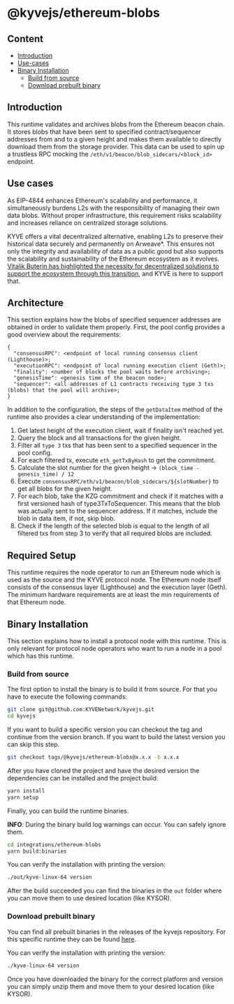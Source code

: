 # @kyvejs/ethereum-blobs

## Content

- [Introduction](#introduction)
- [Use-cases](#use-cases)
- [Binary Installation](#binary-installation)
    - [Build from source](#build-from-source)
    - [Download prebuilt binary](#download-prebuilt-binary)

## Introduction

This runtime validates and archives blobs from the Ethereum beacon chain. It stores blobs that have been sent to specified contract/sequencer addresses
from and to a given height and makes them available to directly download them from the storage provider. This data can be used to spin up a trustless RPC
mocking the `/eth/v1/beacon/blob_sidecars/<block_id>` endpoint.

## Use cases

As EIP-4844 enhances Ethereum's scalability and performance, it simultaneously burdens L2s with the responsibility of managing their own data blobs.
Without proper infrastructure, this requirement risks scalability and increases reliance on centralized storage solutions.

KYVE offers a vital decentralized alternative, enabling L2s to preserve their historical data securely and permanently on Arweave*.
This ensures not only the integrity and availability of data as a public good but also supports the scalability and sustainability of the Ethereum
ecosystem as it evolves. [Vitalik Buterin has highlighted the necessity for decentralized solutions to support the ecosystem through this transition](https://notes.ethereum.org/@vbuterin/proto_danksharding_faq#If-data-is-deleted-after-30-days-how-would-users-access-older-blobs),
and KYVE is here to support that.

## Architecture

This section explains how the blobs of specified sequencer addresses are obtained in order to validate them properly. First, the pool
config provides a good overview about the requirements:

```
{
  "consensusRPC": <endpoint of local running consensus client (Lighthouse)>;
  "executionRPC": <endpoint of local running execution client (Geth)>;
  "finality": <number of blocks the pool waits before archiving>;
  "genesisTime": <genesis time of the beacon node>;
  "sequencer": <all addresses of L1 contracts receiving type 3 txs (blobs) that the pool will archive>;
}
```

In addition to the configuration, the steps of the `getDataItem` method of the runtime also provides a clear understanding of the implementation:

1. Get latest height of the execution client, wait if finality isn't reached yet.
2. Query the block and all transactions for the given height.
3. Filter all `type 3` txs that has been sent to a specified sequencer in the pool config.
4. For each filtered tx, execute `eth_getTxByHash` to get the commitment.
5. Calculate the slot number for the given height -> `(block_time - genesis_time) / 12`
6. Execute `consensusRPC/eth/v1/beacon/blob_sidecars/${slotNumber}` to get all blobs for the given height.
7. For each blob, take the KZG commitment and check if it matches with a first versioned hash of type3TxToSequencer. This means that the blob was actually sent to the sequencer address. If it matches, include the blob in data item, if not, skip blob.
8. Check if the length of the selected blob is equal to the length of all filtered txs from step 3 to verify that all required blobs are included.

## Required Setup

This runtime requires the node operator to run an Ethereum node which is used as the source and the KYVE protocol node. The Ethereum node
itself consists of the consensus layer (Lighthouse) and the execution layer (Geth). The minimum hardware requirements are at least the min requirements
of that Ethereum node.

## Binary Installation

This section explains how to install a protocol node with this runtime. This is only relevant for protocol node
operators who want to run a node in a pool which has this runtime.

### Build from source

The first option to install the binary is to build it from source. For that you have to execute the following
commands:

```bash
git clone git@github.com:KYVENetwork/kyvejs.git
cd kyvejs
```

If you want to build a specific version you can checkout the tag and continue from the version branch.
If you want to build the latest version you can skip this step.

```bash
git checkout tags/@kyvejs/ethereum-blobs@x.x.x -b x.x.x
```

After you have cloned the project and have the desired version the dependencies can be installed and the project build:

```bash
yarn install
yarn setup
```

Finally, you can build the runtime binaries.

**INFO**: During the binary build log warnings can occur. You can safely ignore them.

```bash
cd integrations/ethereum-blobs
yarn build:binaries
```

You can verify the installation with printing the version:

```bash
./out/kyve-linux-64 version
```

After the build succeeded you can find the binaries in the `out` folder where you can move them to use
desired location (like KYSOR).

### Download prebuilt binary

You can find all prebuilt binaries in the releases of the kyvejs repository. For this specific runtime they
can be found [here](https://github.com/KYVENetwork/kyvejs/releases?q=ethereum-blobs).

You can verify the installation with printing the version:

```bash
./kyve-linux-64 version
```

Once you have downloaded the binary for the correct platform and version you can simply unzip them and move them
to your desired location (like KYSOR).